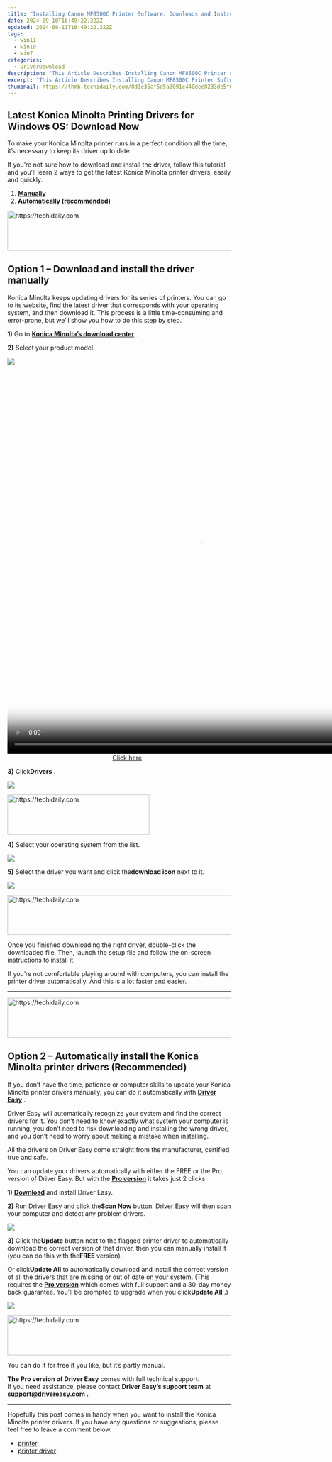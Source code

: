 ```yaml
---
title: "Installing Canon MF8500C Printer Software: Downloads and Instructions for Various Windows Versions"
date: 2024-09-10T16:49:22.322Z
updated: 2024-09-11T16:49:22.322Z
tags:
  - win11
  - win10
  - win7
categories:
  - DriverDownload
description: "This Article Describes Installing Canon MF8500C Printer Software: Downloads and Instructions for Various Windows Versions"
excerpt: "This Article Describes Installing Canon MF8500C Printer Software: Downloads and Instructions for Various Windows Versions"
thumbnail: https://thmb.techidaily.com/8d3e36af5d5a0091c440dec8233de5f6c2799ee80a3e4e061f918707ae8b7038.jpg
---
```


## Latest Konica Minolta Printing Drivers for Windows OS: Download Now

To make your Konica Minolta printer runs in a perfect condition all the time, it’s necessary to keep its driver up to date.

 If you’re not sure how to download and install the driver, follow this tutorial and you’ll learn 2 ways to get the latest Konica Minolta printer drivers, easily and quickly.

1. **[Manually](https://tools.techidaily.com/drivereasy/download/)**
2. **[Automatically (recommended)](https://www.drivereasy.com/knowledge/konica-minolta-printer-drivers-download-and-install-guide/#option2)**





<!-- affiliate ads begin -->
<a href="https://appsumo.8odi.net/c/5597632/2118319/7443" target="_top" id="2118319">
  <img src="//a.impactradius-go.com/display-ad/7443-2118319" border="0" alt="https://techidaily.com" width="728" height="90"/>
</a>
<img height="0" width="0" src="https://appsumo.8odi.net/i/5597632/2118319/7443" style="position:absolute;visibility:hidden;" border="0" />
<!-- affiliate ads end -->




## Option 1 – Download and install the driver manually

 Konica Minolta keeps updating drivers for its series of printers. You can go to its website, find the latest driver that corresponds with your operating system, and then download it. This process is a little time-consuming and error-prone, but we’ll show you how to do this step by step.

**1)** Go to **[Konica Minolta’s download center](https://www.konicaminolta.eu/eu-en/support/download-centre)**  .

**2)** Select your product model.

![](https://images.drivereasy.com/wp-content/uploads/2020/09/0-1-1200x169.jpg)





<!-- affiliate ads begin -->
<span id="1834906">
					<video width="864" height="864" style="cursor:pointer"
           poster="//a.impactradius-go.com/display-clicktoplayimage/1834906.png"
           onclick="if(!this.playClicked){this.play();this.setAttribute('controls',true);this.playClicked=true;}">
	   <source src="//a.impactradius-go.com/display-ad/16836-1834906">
	   <img src="//a.impactradius-go.com/display-clicktoplayimage/1834906.png" style="border: none; height: 100%; width: 100%; object-fit: contain">
	</video>
	<div style="width:540px;text-align:center"><a href="javascript:window.open(decodeURIComponent('https%3A%2F%2F25home.pxf.io%2Fc%2F5597632%2F1834906%2F16836'), '_blank');void(0);">Click here</a></div>
</span>
<img height="0" width="0" src="https://imp.pxf.io/i/5597632/1834906/16836" style="position:absolute;visibility:hidden;" border="0" />
<!-- affiliate ads end -->




**3)** Click**Drivers** .

![](https://images.drivereasy.com/wp-content/uploads/2020/09/0-2-1200x203.jpg)





<!-- affiliate ads begin -->
<a href="https://wigfever.sjv.io/c/5597632/2014853/22899" target="_top" id="2014853">
  <img src="//a.impactradius-go.com/display-ad/22899-2014853" border="0" alt="https://techidaily.com" width="320" height="90"/>
</a>
<img height="0" width="0" src="https://wigfever.sjv.io/i/5597632/2014853/22899" style="position:absolute;visibility:hidden;" border="0" />
<!-- affiliate ads end -->




**4)** Select your operating system from the list.

![](https://images.drivereasy.com/wp-content/uploads/2020/09/0-3-2.jpg)

**5)** Select the driver you want and click the**download icon** next to it.

![](https://images.drivereasy.com/wp-content/uploads/2020/09/0-4-2-1200x270.jpg)





<!-- affiliate ads begin -->
<a href="https://appsumo.8odi.net/c/5597632/2123728/7443" target="_top" id="2123728">
  <img src="//a.impactradius-go.com/display-ad/7443-2123728" border="0" alt="https://techidaily.com" width="728" height="90"/>
</a>
<img height="0" width="0" src="https://appsumo.8odi.net/i/5597632/2123728/7443" style="position:absolute;visibility:hidden;" border="0" />
<!-- affiliate ads end -->




 Once you finished downloading the right driver, double-click the downloaded file. Then, launch the setup file and follow the on-screen instructions to install it.

 If you’re not comfortable playing around with computers, you can install the printer driver automatically. And this is a lot faster and easier.

---





<!-- affiliate ads begin -->
<a href="https://appsumo.8odi.net/c/5597632/2130890/7443" target="_top" id="2130890">
  <img src="//a.impactradius-go.com/display-ad/7443-2130890" border="0" alt="https://techidaily.com" width="728" height="90"/>
</a>
<img height="0" width="0" src="https://appsumo.8odi.net/i/5597632/2130890/7443" style="position:absolute;visibility:hidden;" border="0" />
<!-- affiliate ads end -->




## Option 2 – Automatically install the Konica Minolta printer drivers (Recommended)

 If you don’t have the time, patience or computer skills to update your Konica Minolta printer drivers manually, you can do it automatically with **[Driver Easy](https://tools.techidaily.com/drivereasy/download/)**  .

 Driver Easy will automatically recognize your system and find the correct drivers for it. You don’t need to know exactly what system your computer is running, you don’t need to risk downloading and installing the wrong driver, and you don’t need to worry about making a mistake when installing.

 All the drivers on Driver Easy come straight from the manufacturer, certified true and safe.

 You can update your drivers automatically with either the FREE or the Pro version of Driver Easy. But with the **[Pro version](https://tools.techidaily.com/drivereasy/download/)**  it takes just 2 clicks:

**1)** **[Download](https://tools.techidaily.com/drivereasy/download/)**  and install Driver Easy.

**2)** Run Driver Easy and click the**Scan Now** button. Driver Easy will then scan your computer and detect any problem drivers.

![](https://images.drivereasy.com/wp-content/uploads/2020/09/de-1.jpg)

**3)** Click the**Update** button next to the flagged printer driver to automatically download the correct version of that driver, then you can manually install it (you can do this with the**FREE** version).

 Or click**Update All** to automatically download and install the correct version of all the drivers that are missing or out of date on your system. (This requires the **[Pro version](https://tools.techidaily.com/drivereasy/download/)**  which comes with full support and a 30-day money back guarantee. You’ll be prompted to upgrade when you click**Update All** .)

![](https://images.drivereasy.com/wp-content/uploads/2020/09/de-2.jpg)





<!-- affiliate ads begin -->
<a href="https://ephamedtechinc.pxf.io/c/5597632/2137214/26400" target="_top" id="2137214">
  <img src="//a.impactradius-go.com/display-ad/26400-2137214" border="0" alt="https://techidaily.com" width="728" height="90"/>
</a>
<img height="0" width="0" src="https://ephamedtechinc.pxf.io/i/5597632/2137214/26400" style="position:absolute;visibility:hidden;" border="0" />
<!-- affiliate ads end -->




 You can do it for free if you like, but it’s partly manual.

**The Pro version of Driver Easy** comes with full technical support.  
 If you need assistance, please contact **Driver Easy’s support team** at **[support@drivereasy.com](https://tools.techidaily.com/drivereasy/download/) .**

---

 Hopefully this post comes in handy when you want to install the Konica Minolta printer drivers. If you have any questions or suggestions, please feel free to leave a comment below.

* [printer](https://tools.techidaily.com/drivereasy/download/)
* [printer driver](https://tools.techidaily.com/drivereasy/download/)

<ins class="adsbygoogle"
     style="display:block"
     data-ad-format="autorelaxed"
     data-ad-client="ca-pub-7571918770474297"
     data-ad-slot="1223367746"></ins>



<ins class="adsbygoogle"
     style="display:block"
     data-ad-client="ca-pub-7571918770474297"
     data-ad-slot="8358498916"
     data-ad-format="auto"
     data-full-width-responsive="true"></ins>


